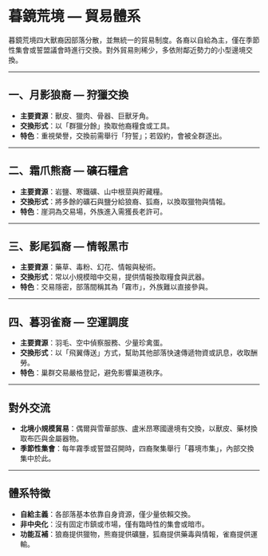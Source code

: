 # 暮鏡荒境 — 貿易體系

暮鏡荒境四大獸裔因部落分散，並無統一的貿易制度。各裔以自給為主，僅在季節性集會或誓盟議會時進行交換。對外貿易則稀少，多依附鄰近勢力的小型邊境交換。  

---

## 一、月影狼裔 — 狩獵交換

- **主要資源**：獸皮、獵肉、骨器、巨獸牙角。  
- **交換形式**：以「群獵分餘」換取他裔糧食或工具。  
- **特色**：重視榮譽，交換前需舉行「狩誓」；若毀約，會被全群逐出。  

---

## 二、霜爪熊裔 — 礦石糧倉

- **主要資源**：岩鹽、寒鐵礦、山中根莖與貯藏糧。  
- **交換形式**：將多餘的礦石與鹽分給狼裔、狐裔，以換取獵物與情報。  
- **特色**：崖洞為交易場，外族進入需獲長老許可。  

---

## 三、影尾狐裔 — 情報黑市

- **主要資源**：藥草、毒粉、幻花、情報與秘術。  
- **交換形式**：常以小規模暗中交易，提供情報換取糧食與武器。  
- **特色**：交易隱密，部落間稱其為「霧市」，外族難以直接參與。  

---

## 四、暮羽雀裔 — 空運調度

- **主要資源**：羽毛、空中偵察服務、少量珍禽蛋。  
- **交換形式**：以「飛翼傳送」方式，幫助其他部落快速傳遞物資或訊息，收取酬勞。  
- **特色**：巢群交易嚴格登記，避免影響巢道秩序。  

---

## 對外交流

- **北境小規模貿易**：偶爾與雪華部族、盧米昂寒國邊境有交換，以獸皮、藥材換取布匹與金屬器物。  
- **季節性集會**：每年霧季或誓盟召開時，四裔聚集舉行「暮境市集」，內部交換集中於此。  

---

## 體系特徵

- **自給主義**：各部落基本依靠自身資源，僅少量依賴交換。  
- **非中央化**：沒有固定市鎮或市場，僅有臨時性的集會或暗市。  
- **功能互補**：狼裔提供獵物，熊裔提供礦鹽，狐裔提供藥毒與情報，雀裔提供運輸。  

